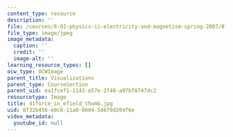 ```yaml
---
content_type: resource
description: ''
file: /courses/8-02-physics-ii-electricity-and-magnetism-spring-2007/8f32b456e0c811a08604546f0d204f6e_41force_in_efield_thumb.jpg
file_type: image/jpeg
image_metadata:
  caption: ''
  credit: ''
  image-alt: ''
learning_resource_types: []
ocw_type: OCWImage
parent_title: Visualizations
parent_type: CourseSection
parent_uid: ea1fcef1-1143-e57e-2f48-a97bf8747dc2
resourcetype: Image
title: 41force_in_efield_thumb.jpg
uid: 8f32b456-e0c8-11a0-8604-546f0d204f6e
video_metadata:
  youtube_id: null
---
```

